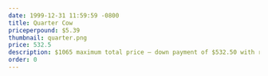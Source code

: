 ```yaml
---
date: 1999-12-31 11:59:59 -0800
title: Quarter Cow
priceperpound: $5.39
thumbnail: quarter.png
price: 532.5
description: $1065 maximum total price – down payment of $532.50 with remainder to be invoiced upon processing.
order: 0
---
```

